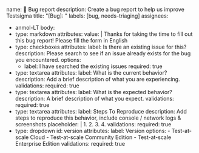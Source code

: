 name: 🐞 Bug report
description: Create a bug report to help us improve Testsigma
title: "[Bug]: "
labels: [bug, needs-triaging]
assignees:
- anmol-LT
body:
- type: markdown
  attributes:
    value: |
      Thanks for taking the time to fill out this bug report! Please fill the form in English
- type: checkboxes
  attributes:
    label: Is there an existing issue for this?
    description: Please search to see if an issue already exists for the bug you encountered.
    options:
    - label: I have searched the existing issues
      required: true
- type: textarea
  attributes:
    label: What is the current behavior?
    description: Add a brief description of what you are experiencing.
  validations:
    required: true
- type: textarea
  attributes:
    label: What is the expected behavior?
    description: A brief description of what you expect.
  validations:
    required: true
- type: textarea
  attributes:
    label: Steps To Reproduce
    description: Add steps to reproduce this behavior, include console / network logs & screenshots
    placeholder: |
      1. 
      2. 
      3.
      4.
  validations:
    required: true
- type: dropdown
  id: version
  attributes:
    label: Version
    options:
      - Test-at-scale Cloud
      - Test-at-scale Community Edition
      - Test-at-scale Enterprise Edition
  validations:
    required: true

